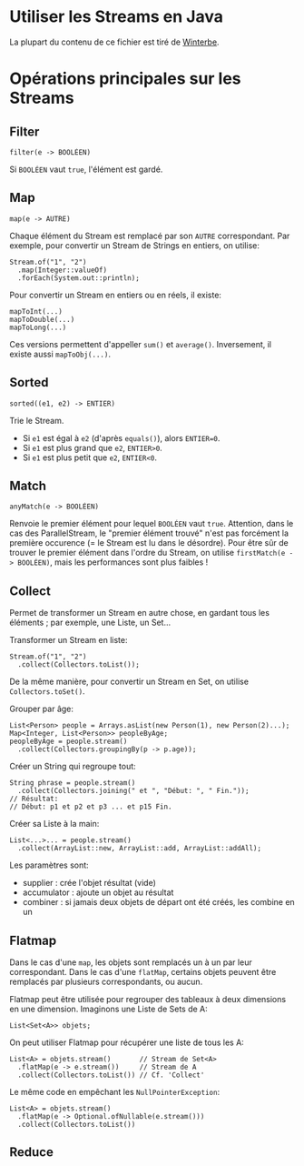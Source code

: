 # Utiliser les Streams en Java

La plupart du contenu de ce fichier est tiré de [Winterbe](http://winterbe.com/posts/2014/07/31/java8-stream-tutorial-examples/).

# Opérations principales sur les Streams

## Filter

    filter(e -> BOOLÉEN)

Si `BOOLÉEN` vaut `true`, l'élément est gardé.

## Map

    map(e -> AUTRE)

Chaque élément du Stream est remplacé par son `AUTRE` correspondant. Par exemple, pour convertir un Stream de Strings en entiers, on utilise:

    Stream.of("1", "2")
      .map(Integer::valueOf)
      .forEach(System.out::println);

Pour convertir un Stream en entiers ou en réels, il existe:

    mapToInt(...)
    mapToDouble(...)
    mapToLong(...)

Ces versions permettent d'appeller `sum()` et `average()`. Inversement, il existe aussi `mapToObj(...)`.

## Sorted

    sorted((e1, e2) -> ENTIER)

Trie le Stream.
 - Si `e1` est égal à `e2` (d'après `equals()`), alors `ENTIER=0`.
 - Si `e1` est plus grand que `e2`, `ENTIER>0`.
 - Si `e1` est plus petit que `e2`, `ENTIER<0`.

## Match

    anyMatch(e -> BOOLÉEN)

Renvoie le premier élément pour lequel `BOOLÉEN` vaut `true`. Attention, dans le cas des ParallelStream, le "premier élément trouvé" n'est pas forcément la première occurence (= le Stream est lu dans le désordre). Pour être sûr de trouver le premier élément dans l'ordre du Stream, on utilise `firstMatch(e -> BOOLÉEN)`, mais les performances sont plus faibles !

## Collect

Permet de transformer un Stream en autre chose, en gardant tous les éléments ; par exemple, une Liste, un Set...

Transformer un Stream en liste:

    Stream.of("1", "2")
      .collect(Collectors.toList());

De la même manière, pour convertir un Stream en Set, on utilise `Collectors.toSet()`.

Grouper par âge:

    List<Person> people = Arrays.asList(new Person(1), new Person(2)...);
    Map<Integer, List<Person>> peopleByAge;
    peopleByAge = people.stream()
      .collect(Collectors.groupingBy(p -> p.age));

Créer un String qui regroupe tout:

    String phrase = people.stream()
      .collect(Collectors.joining(" et ", "Début: ", " Fin."));
    // Résultat:
    // Début: p1 et p2 et p3 ... et p15 Fin.

Créer sa Liste à la main:

    List<...>... = people.stream()
      .collect(ArrayList::new, ArrayList::add, ArrayList::addAll);

Les paramètres sont:
 - supplier : crée l'objet résultat (vide)
 - accumulator : ajoute un objet au résultat
 - combiner : si jamais deux objets de départ ont été créés, les combine en un

## Flatmap

Dans le cas d'une `map`, les objets sont remplacés un à un par leur correspondant. Dans le cas d'une `flatMap`, certains objets peuvent être remplacés par plusieurs correspondants, ou aucun.

Flatmap peut être utilisée pour regrouper des tableaux à deux dimensions en une dimension. Imaginons une Liste de Sets de A:

    List<Set<A>> objets;

On peut utiliser Flatmap pour récupérer une liste de tous les A:

    List<A> = objets.stream()       // Stream de Set<A>
      .flatMap(e -> e.stream())     // Stream de A
      .collect(Collectors.toList()) // Cf. 'Collect'

Le même code en empêchant les `NullPointerException`:

    List<A> = objets.stream()
      .flatMap(e -> Optional.ofNullable(e.stream()))
      .collect(Collectors.toList())

## Reduce


